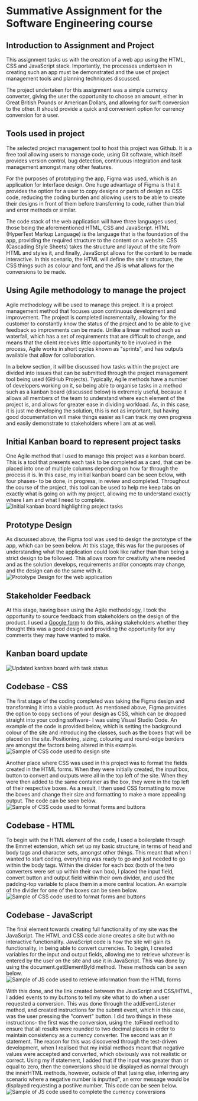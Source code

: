 # Summative Assignment for the Software Engineering course

## Introduction to Assignment and Project
This assignment tasks us with the creation of a web app using the HTML, CSS and JavaScript stack. Importantly, the processes undertaken in creating such an app must be demonstrated and the use of project management tools and planning techniques discussed.

The project undertaken for this assignment was a simple currency converter, giving the user the opportunity to choose an amount, either in Great British Pounds or American Dollars, and allowing for swift conversion to the other. It should provide a quick and convenient option for currency conversion for a user.

## Tools used in project
The selected project management tool to host this project was Github. It is a free tool allowing users to manage code, using Git software, which itself provides version control, bug detection, continuous integration and task management amongst many other features.

For the purposes of prototyping the app, Figma was used, which is an application for interface design. One huge advantage of Figma is that it provides the option for a user to copy designs or parts of design as CSS code, reducing the coding burden and allowing users to be able to create their designs in front of them before transferring to code, rather than trial and error methods or similar.

The code stack of the web application will have three languages used, those being the aforementioned HTML, CSS and JavaScript. HTML (HyperText Markup Language) is the language that is the foundation of the app, providing the required structure to the content on a website. CSS (Cascading Style Sheets) takes the structure and layout of the site from HTML and styles it, and finally, JavaScript allows for the content to be made interactive. In this scenario, the HTML will define the site's structure, the CSS things such as colour and font, and the JS is what allows for the conversions to be made.

## Using Agile methodology to manage the project
Agile methodology will be used to manage this project. It is a project management method that focuses upon continuous development and improvement. The project is completed incrementally, allowing for the customer to constantly know the status of the project and to be able to give feedback so improvments can be made. Unlike a linear method such as waterfall, which has a set of requirements that are difficult to change, and means that the client receives little opportunity to be involved in the process, Agile works in short cycles known as "sprints", and has outputs available that allow for collaboration.

In a below section, it will be discussed how tasks within the project are divided into issues that can be submitted through the project management tool being used (GitHub Projects). Typically, Agile methods have a number of developers working on it, so being able to organise tasks in a method such as a kanban board (discussed below) is extremely useful, because it allows all members of the team to understand where each element of the project is, and allows for greater ease in dividing workload. As, in this case, it is just me developing the solution, this is not as important, but having good documentation will make things easier as I can track my own progress and easily demonstrate to stakeholders where I am at as well.

## Initial Kanban board to represent project tasks
One Agile method that I used to manage this project was a kanban board. This is a tool that presents each task to be completed as a card, that can be placed into one of multiple columns depending on how far through the process it is. In this case, my initial kanban board can be seen below, with four phases- to be done, in progress, in review and completed. Throughout the course of the project, this tool can be used to help me keep tabs on exactly what is going on with my project, allowing me to understand exactly where I am and what I need to complete.
![Initial kanban board highlighting project tasks](KanbanInitial.JPG)

## Prototype Design
As discussed above, the Figma tool was used to design the prototype of the app, which can be seen below. At this stage, this was for the purposes of understanding what the application could look like rather than than being a strict design to be followed. This allows room for creativity where needed and as the solution develops, requirements and/or concepts may change, and the design can do the same with it.
![Prototype Design for the web application](SummativePrototype.png)

## Stakeholder Feedback
At this stage, having been using the Agile methodology, I took the opportunity to source feedback from stakeholders on the design of the product. I used a [Google form](https://forms.gle/okG33S6KpxcWyrvK7) to do this, asking stakeholders whether they thought this was a good design and providing the opportunity for any comments they may have wanted to make.

## Kanban board update
![Updated kanban board with task status](Kanban1.JPG)

## Codebase - CSS
The first stage of the coding completed was taking the Figma design and transforming it into a viable product. As mentioned above, Figma provides the option to copy sections of your design as CSS, which can be dropped straight into your coding software- I was using Visual Studio Code. An example of the code is provided below, which is setting the background colour of the site and introducing the classes, such as the boxes that will be placed on the site. Positioning, sizing, colouring and round-edge borders are amongst the factors being altered in this example.
![Sample of CSS code used to design site](CSSSnippet.JPG)

Another place where CSS was used in this project was to format the fields created in the HTML forms. When they were initially created, the input box, button to convert and outputs were all in the top left of the site. When they were then added to the same container as the box, they were in the top left of their respective boxes. As a result, I then used CSS formatting to move the boxes and change their size and formatting to make a more appealing output. The code can be seen below.
![Sample of CSS code used to format forms and buttons](CSSSnippet2.JPG)

## Codebase - HTML
To begin with the HTML element of the code, I used a boilerplate through the Emmet extension, which set up my basic structure, in terms of head and body tags and character sets, amongst other things. This meant that when I wanted to start coding, everything was ready to go and just needed to go within the body tags. Within the divider for each box (both of the two converters were set up within their own box), I placed the input field, convert button and output field within their own divider, and used the padding-top variable to place them in a more central location. An example of the divider for one of the boxes can be seen below.
![Sample of CSS code used to format forms and buttons](HTMLSnippet.JPG)

## Codebase - JavaScript
The final element towards creating full functionality of my site was the JavaScript. The HTML and CSS code alone creates a site but with no interactive functionality. JavaScript code is how the site will gain its functionality, in being able to convert currencies. To begin, I created variables for the input and output fields, allowing me to retrieve whatever is entered by the user on the site and use it in JavaScript. This was done by using the document.getElementById method. These methods can be seen below.
![Sample of JS code used to retrieve information from the HTML forms](JSSnippet.JPG)

With this done, and the link created between the JavaScript and CSS/HTML, I added events to my buttons to tell my site what to do when a user requested a conversion. This was done through the addEventListener method, and created instructions for the submit event, which in this case, was the user pressing the "convert" button. I did two things in these instructions- the first was the conversion, using the .toFixed method to ensure that all results were rounded to two decimal places in order to maintain consistency as a currency converter. The second was an if statement. The reason for this was discovered through the test-driven development, when I realised that my initial methods meant that negative values were accepted and converted, which obviously was not realistic or correct. Using my if statement, I added that if the input was greater than or equal to zero, then the conversions should be displayed as normal through the innerHTML methods, however, outside of that (using else, inferring any scenario where a negative number is inputted", an error message would be displayed requesting a postiive number. This code can be seen below.
![Sample of JS code used to complete the currency conversions](JSSnippet2.JPG)
